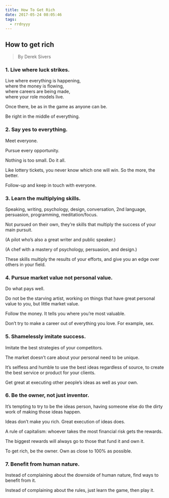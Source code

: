 ```yaml
---
title: How To Get Rich
date: 2017-05-24 08:05:46
tags:
  - rrdnyyy
---
```


## How to get rich

>By Derek Sivers

### 1. Live where luck strikes.

Live where everything is happening,<br>
where the money is flowing,<br>
where careers are being made,<br>
where your role models live.
<!-- more -->

Once there, be as in the game as anyone can be.

Be right in the middle of everything.

### 2. Say yes to everything.

Meet everyone.

Pursue every opportunity.

Nothing is too small. Do it all.

Like lottery tickets, you never know which one will win. So the more, the better.

Follow-up and keep in touch with everyone.

### 3. Learn the multiplying skills.

Speaking, writing, psychology, design, conversation, 2nd language, persuasion, programming, meditation/focus.

Not pursued on their own, they’re skills that multiply the success of your main pursuit.

(A pilot who’s also a great writer and public speaker.)

(A chef with a mastery of psychology, persuasion, and design.)

These skills multiply the results of your efforts, and give you an edge over others in your field.

### 4. Pursue market value not personal value.

Do what pays well.

Do not be the starving artist, working on things that have great personal value to you, but little market value.

Follow the money. It tells you where you’re most valuable.

Don’t try to make a career out of everything you love. For example, sex.

### 5. Shamelessly imitate success.

Imitate the best strategies of your competitors.

The market doesn’t care about your personal need to be unique.

It’s selfless and humble to use the best ideas regardless of source, to create the best service or product for your clients.

Get great at executing other people’s ideas as well as your own.

### 6. Be the owner, not just inventor.

It’s tempting to try to be the ideas person, having someone else do the dirty work of making those ideas happen.

Ideas don’t make you rich. Great execution of ideas does.

A rule of capitalism: whoever takes the most financial risk gets the rewards.

The biggest rewards will always go to those that fund it and own it.

To get rich, be the owner. Own as close to 100% as possible.

### 7. Benefit from human nature.

Instead of complaining about the downside of human nature, find ways to benefit from it.

Instead of complaining about the rules, just learn the game, then play it.
